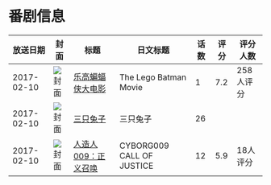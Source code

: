# 番剧信息

|放送日期|封面|标题|日文标题|话数|评分|评分人数|
|---|---|---|---|---|---|---|
|2017-02-10|![封面](https://lain.bgm.tv/pic/cover/c/e1/ac/175428_BJuHh.jpg)|[乐高蝙蝠侠大电影](https://bangumi.tv/subject/175428)|The Lego Batman Movie|1|7.2|258人评分|
|2017-02-10|![封面](https://lain.bgm.tv/pic/cover/c/5e/28/208713_L6TdF.jpg)|[三只兔子](https://bangumi.tv/subject/208713)|三只兔子|26|||
|2017-02-10|![封面](https://lain.bgm.tv/pic/cover/c/b0/ae/268943_mYMSv.jpg)|[人造人009：正义召唤](https://bangumi.tv/subject/268943)|CYBORG009 CALL OF JUSTICE|12|5.9|18人评分|
